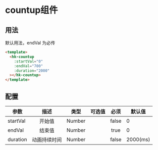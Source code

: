 # countup组件

## 用法

默认用法，endVal 为必传

<template>
  <demo-countup/>
</template>

```html
<template>
  <hk-countup
    :startVal="0"
    :endVal="700"
    :duration="2000"
  ></hk-countup>
</template>

```

## 配置

| 参数 | 描述 | 类型 | 可选值 | 必须 | 默认值 |
| -- |:----: | :--: | :--: | :--: | -- |
| startVal | 开始值 | Number |  | false | 0 |
| endVal | 结束值 | Number |  | true | 0 |
| duration | 动画持续时间 | Number |  | false | 2000(ms) |
